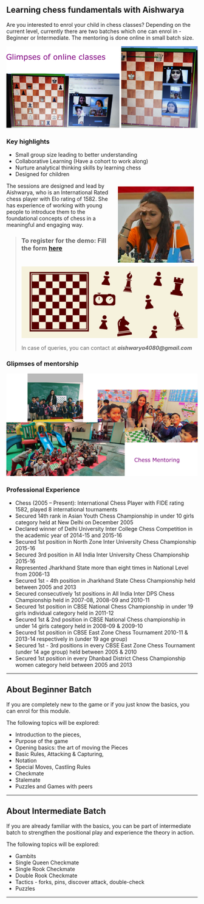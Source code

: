 ## Learning chess fundamentals with Aishwarya


Are you interested to enrol your child in chess classes? Depending on the current level, currently there are two batches which one can enrol in - Beginner or Intermediate. The mentoring is done online in small batch size.

![](./chess-pic-2.png)

### Key highlights

- Small group size leading to better understanding
- Collaborative Learning (Have a cohort to work along)
- Nurture analytical thinking skills by learning chess
- Designed for children

<img vspace="10" hspace="10" align="right" width="200" height="200" src="/pic.png"> The sessions are designed and lead by Aishwarya, who is an International Rated chess player with Elo rating of 1582. She has experience of working  with young people to introduce them to the foundational concepts of chess in a meaningful and engaging way.


> ### To register for the demo: Fill the form [here](https://docs.google.com/forms/d/e/1FAIpQLSel70RD2ATSbWHFtL2qOEg09xEYcKQj_FpQ2b2helC9SGYRaQ/viewform)
> ![](./chess1.png)
> 
> In case of queries, you can contact at **_aishwarya4080@gmail.com_**

### Glipmses of mentorship 

![](./chess-pic-1.png)



### Professional Experience

- Chess (2005 – Present): International Chess Player with FIDE rating 1582, played 8 international tournaments
- Secured 14th rank in Asian Youth Chess Championship in under 10 girls category held at New Delhi on December 2005
- Declared winner of Delhi University Inter College Chess Competition in the academic year of 2014-15 and 2015-16
- Secured 1st position in North Zone Inter University Chess Championship 2015-16
- Secured 3rd position in All India Inter University Chess Championship 2015-16
- Represented Jharkhand State more than eight times in National Level from 2006-13
- Secured 1st - 4th position in Jharkhand State Chess Championship held between 2005 and 2013
- Secured consecutively 1st positions in All India Inter DPS Chess Championship held in 2007-08, 2008-09 and 2010-11
- Secured 1st position in CBSE National Chess Championship in under 19 girls individual category held in 2011-12
- Secured 1st & 2nd position in CBSE National Chess championship in under 14 girls category held in 2008-09 & 2009-10
- Secured 1st position in CBSE East Zone Chess Tournament 2010-11 & 2013-14 respectively in (under 19 age group)
- Secured 1st - 3rd positions in every CBSE East Zone Chess Tournament (under 14 age group) held between 2005 & 2010
- Secured 1st position in every Dhanbad District Chess Championship women category held between 2005 and 2013

---
## About Beginner Batch

If you are completely new to the game or if you just know the basics, you can enrol for this module.

The following topics will be explored:

- Introduction to the pieces, 
- Purpose of the game
- Opening basics: the art of moving the Pieces
- Basic Rules, Attacking & Capturing, 
- Notation
- Special Moves, Castling Rules
- Checkmate
- Stalemate
- Puzzles and Games with peers

---

## About Intermediate Batch

If you are already familiar with the basics, you can be part of intermediate batch to strengthen the positional play and experience the theory in action.  

The following topics will be explored:

- Gambits 
- Single Queen Checkmate
- Single Rook Checkmate 
- Double Rook Checkmate
- Tactics - forks, pins, discover attack, double-check
- Puzzles

---
